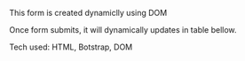This form is created dynamiclly using DOM

Once form submits, it will dynamically updates in table bellow.

Tech used:
HTML, Botstrap, DOM
